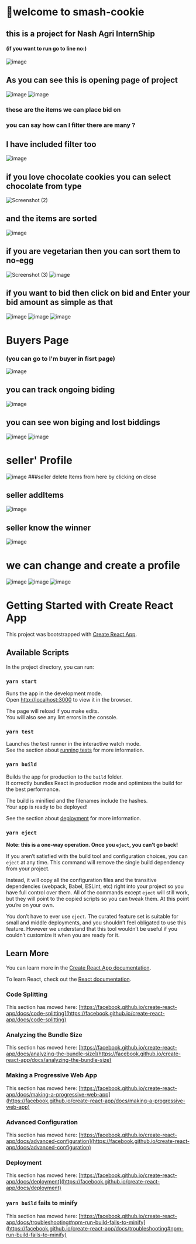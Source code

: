# 👋welcome to smash-cookie
## this is a project for Nash Agri InternShip

#### (if you want to run go to line no:)

![image](https://user-images.githubusercontent.com/82057297/127852316-8577bac4-cfea-41d3-973d-75260e0138a5.png)


## As you can see this is opening page of project 


![image](https://user-images.githubusercontent.com/82057297/127852844-17fc04c4-e1a1-492e-8dc3-45b717b776e2.png)
![image](https://user-images.githubusercontent.com/82057297/127852905-a28cba1b-26cc-4e88-a8dd-0bfdf5853f9f.png)


### these are the items we can place bid on



### you can say how can I filter there are many ?
## I have included filter too

![image](https://user-images.githubusercontent.com/82057297/127853407-84499bee-b476-481f-bc3c-e2aeb6b83d0e.png)
## if you love chocolate cookies you can select chocolate from type

![Screenshot (2)](https://user-images.githubusercontent.com/82057297/127853609-3e36d3b0-f811-434f-89b1-35116bcc5edb.png)

## and the items are sorted

![image](https://user-images.githubusercontent.com/82057297/127853822-32e7119c-9089-4a8a-9167-7524125fbc4a.png)

## if you are vegetarian then you can sort them to no-egg

![Screenshot (3)](https://user-images.githubusercontent.com/82057297/127854230-4b02dca6-6ba8-4dc6-b262-2dd349cb7500.png)
![image](https://user-images.githubusercontent.com/82057297/127854314-59db5525-7515-4db5-8354-6f799a17fe10.png)


## if you want to bid then click on bid and Enter your bid amount as simple as that

![image](https://user-images.githubusercontent.com/82057297/127854543-4582f070-1697-451e-ab4d-d171e9698082.png)
![image](https://user-images.githubusercontent.com/82057297/127854639-c5456ed7-c0eb-4a7f-97e9-ff2a6cd8ad0d.png)
![image](https://user-images.githubusercontent.com/82057297/127854702-b22a2b74-16b8-4cc6-8642-caf00c8a9965.png)

# Buyers Page
### (you can go to I'm buyer in fisrt page)
![image](https://user-images.githubusercontent.com/82057297/127856116-db369d0f-ed58-458f-b3eb-da9e3fe5d517.png)

## you can track ongoing biding

![image](https://user-images.githubusercontent.com/82057297/127856467-4f1d7b6b-6189-464c-b06f-c891ddc564e7.png)
## you can see won biging and lost biddings

![image](https://user-images.githubusercontent.com/82057297/127856650-2d736f6b-28d8-4e84-82e1-620080b97228.png)
![image](https://user-images.githubusercontent.com/82057297/127856755-bd99588a-88de-4f34-8458-8bd318c5d310.png)

# seller' Profile

![image](https://user-images.githubusercontent.com/82057297/127856864-3986add3-cf1f-4f4d-a589-bf9018cc8039.png)
###seller delete Items from here by clicking on close

## seller addItems 

![image](https://user-images.githubusercontent.com/82057297/127857147-a99f8f42-9149-4b52-aa45-0ada93727596.png)


## seller know the winner

![image](https://user-images.githubusercontent.com/82057297/127857479-cf43ddef-024c-4a73-b655-9b535cd8d141.png)


# we can change and create a profile 

![image](https://user-images.githubusercontent.com/82057297/127857621-a8f122d6-8d15-448c-a791-eab53aaf41eb.png)
![image](https://user-images.githubusercontent.com/82057297/127857669-c2f3c9e3-c85f-4426-8249-349d0119c8e7.png)
![image](https://user-images.githubusercontent.com/82057297/127857716-eb6d07ea-8278-4b0c-937b-947e399d872d.png)







# Getting Started with Create React App

This project was bootstrapped with [Create React App](https://github.com/facebook/create-react-app).

## Available Scripts

In the project directory, you can run:

### `yarn start`

Runs the app in the development mode.\
Open [http://localhost:3000](http://localhost:3000) to view it in the browser.

The page will reload if you make edits.\
You will also see any lint errors in the console.

### `yarn test`

Launches the test runner in the interactive watch mode.\
See the section about [running tests](https://facebook.github.io/create-react-app/docs/running-tests) for more information.

### `yarn build`

Builds the app for production to the `build` folder.\
It correctly bundles React in production mode and optimizes the build for the best performance.

The build is minified and the filenames include the hashes.\
Your app is ready to be deployed!

See the section about [deployment](https://facebook.github.io/create-react-app/docs/deployment) for more information.

### `yarn eject`

**Note: this is a one-way operation. Once you `eject`, you can’t go back!**

If you aren’t satisfied with the build tool and configuration choices, you can `eject` at any time. This command will remove the single build dependency from your project.

Instead, it will copy all the configuration files and the transitive dependencies (webpack, Babel, ESLint, etc) right into your project so you have full control over them. All of the commands except `eject` will still work, but they will point to the copied scripts so you can tweak them. At this point you’re on your own.

You don’t have to ever use `eject`. The curated feature set is suitable for small and middle deployments, and you shouldn’t feel obligated to use this feature. However we understand that this tool wouldn’t be useful if you couldn’t customize it when you are ready for it.

## Learn More

You can learn more in the [Create React App documentation](https://facebook.github.io/create-react-app/docs/getting-started).

To learn React, check out the [React documentation](https://reactjs.org/).

### Code Splitting

This section has moved here: [https://facebook.github.io/create-react-app/docs/code-splitting](https://facebook.github.io/create-react-app/docs/code-splitting)

### Analyzing the Bundle Size

This section has moved here: [https://facebook.github.io/create-react-app/docs/analyzing-the-bundle-size](https://facebook.github.io/create-react-app/docs/analyzing-the-bundle-size)

### Making a Progressive Web App

This section has moved here: [https://facebook.github.io/create-react-app/docs/making-a-progressive-web-app](https://facebook.github.io/create-react-app/docs/making-a-progressive-web-app)

### Advanced Configuration

This section has moved here: [https://facebook.github.io/create-react-app/docs/advanced-configuration](https://facebook.github.io/create-react-app/docs/advanced-configuration)

### Deployment

This section has moved here: [https://facebook.github.io/create-react-app/docs/deployment](https://facebook.github.io/create-react-app/docs/deployment)

### `yarn build` fails to minify

This section has moved here: [https://facebook.github.io/create-react-app/docs/troubleshooting#npm-run-build-fails-to-minify](https://facebook.github.io/create-react-app/docs/troubleshooting#npm-run-build-fails-to-minify)
